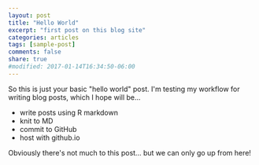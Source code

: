 ```yaml
---
layout: post
title: "Hello World"
excerpt: "first post on this blog site"
categories: articles
tags: [sample-post]
comments: false
share: true
#modified: 2017-01-14T16:34:50-06:00
---
```


So this is just your basic "hello world" post.  I'm testing my workflow for writing blog posts, which I hope will be...

* write posts using R markdown
* knit to MD
* commit to GitHub
* host with github.io

Obviously there's not much to this post... but we can only go up from here!
